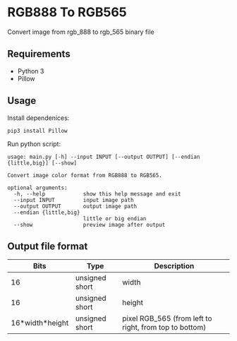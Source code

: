 # RGB888 To RGB565

Convert image from rgb_888 to rgb_565 binary file

## Requirements

- Python 3
- Pillow

## Usage

Install dependenices:

```shell
pip3 install Pillow
```

Run python script:

```
usage: main.py [-h] --input INPUT [--output OUTPUT] [--endian {little,big}] [--show]

Convert image color format from RGB888 to RGB565.

optional arguments:
  -h, --help            show this help message and exit
  --input INPUT         input image path
  --output OUTPUT       output image path
  --endian {little,big}
                        little or big endian
  --show                preview image after output

```

## Output file format

| Bits              | Type           | Description                                            |
|-------------------|----------------|--------------------------------------------------------|
| 16                | unsigned short | width                                                  |
| 16                | unsigned short | height                                                 |
| 16\*width\*height | unsigned short | pixel RGB_565 (from left to right, from top to bottom) |
